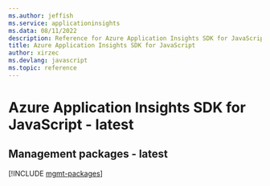 ```yaml
---
ms.author: jeffish
ms.service: applicationinsights
ms.data: 08/11/2022
description: Reference for Azure Application Insights SDK for JavaScript
title: Azure Application Insights SDK for JavaScript
author: xirzec
ms.devlang: javascript
ms.topic: reference
---
```

# Azure Application Insights SDK for JavaScript - latest

## Management packages - latest
[!INCLUDE [mgmt-packages](application-insights-mgmt-index.md)]